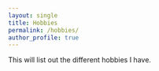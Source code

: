```yaml
---
layout: single
title: Hobbies
permalink: /hobbies/
author_profile: true
---
```



This will list out the different hobbies I have.